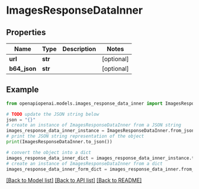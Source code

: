 # ImagesResponseDataInner


## Properties

Name | Type | Description | Notes
------------ | ------------- | ------------- | -------------
**url** | **str** |  | [optional] 
**b64_json** | **str** |  | [optional] 

## Example

```python
from openapiopenai.models.images_response_data_inner import ImagesResponseDataInner

# TODO update the JSON string below
json = "{}"
# create an instance of ImagesResponseDataInner from a JSON string
images_response_data_inner_instance = ImagesResponseDataInner.from_json(json)
# print the JSON string representation of the object
print(ImagesResponseDataInner.to_json())

# convert the object into a dict
images_response_data_inner_dict = images_response_data_inner_instance.to_dict()
# create an instance of ImagesResponseDataInner from a dict
images_response_data_inner_form_dict = images_response_data_inner.from_dict(images_response_data_inner_dict)
```
[[Back to Model list]](../README.md#documentation-for-models) [[Back to API list]](../README.md#documentation-for-api-endpoints) [[Back to README]](../README.md)


